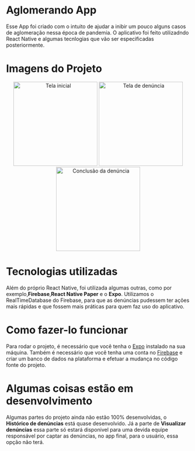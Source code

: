 # Aglomerando App
Esse App foi criado com o intuito de ajudar a inibir um pouco alguns casos de aglomeração nessa época de pandemia. O aplicativo foi feito utilizadndo React Native e algumas tecnlogias que vão ser especificadas posteriormente.

# Imagens do Projeto
<p align="center">
  <img src="https://i.imgur.com/a2ycfGk.jpg" width="230" title="Tela inicial">
  <img src="https://i.imgur.com/p0o2FL1.jpg" width="230" alt="Tela de denúncia">
  <img src="https://i.imgur.com/Qlr3hcB.jpg" width="230" alt="Conclusão da denúncia">
</p>

# Tecnologias utilizadas
Além do próprio React Native, foi utilizada algumas outras, como por exemplo,<b>Firebase</b>,<b>React Native Paper</b> e o <b>Expo</b>. Utilizamos o RealTimeDatabase do Firebase, para que as denúncias pudessem ter ações mais rápidas e que fossem mais práticas para quem faz uso do aplicativo.

# Como fazer-lo funcionar
Para rodar o projeto, é necessário que você tenha o [Expo](https://expo.io/) instalado na sua máquina. Também é necessário que você tenha uma conta no [Firebase](https://firebase.google.com/) e criar um banco de dados na plataforma e efetuar a mudança no código fonte do projeto.

# Algumas coisas estão em desenvolvimento
Algumas partes do projeto ainda não estão 100% desenvolvidas, o <b>Histórico de denúncias</b> está quase desenvolvido. Já a parte de <b>Visualizar denúncias</b> essa parte só estará disponivel para uma devida equipe responsável por captar as denúncias, no app final, para o usuário, essa opção não terá.
